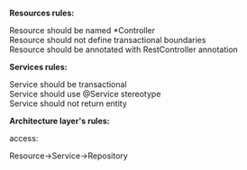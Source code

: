 **Resources rules:**

Resource should be named *Controller <br/>
Resource should not define transactional boundaries <br/>
Resource should be annotated with RestController annotation <br/>

**Services rules:**

Service should be transactional <br/>
Service should use @Service stereotype <br/>
Service should not return entity <br/>


**Architecture layer's rules:** 

access:<br/>

Resource->Service->Repository
